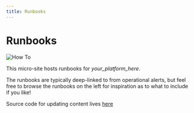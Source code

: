 ```yaml
---
title: Runbooks
---
```


# Runbooks

![How To](/images/howto.jpg)

This micro-site hosts runbooks for *your_platform_here*.

The runbooks are typically deep-linked to from operational alerts, but feel free to browse the runbooks on the left for inspiration as to what to include if you like!

Source code for updating content lives [here](https://gitlab.com/alexos-dev/runbooks)
